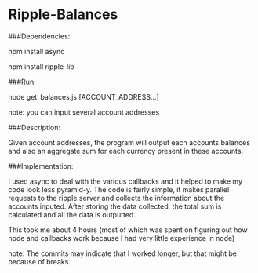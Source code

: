 Ripple-Balances
===============

###Dependencies:

  npm install async
  
  npm install ripple-lib
  
###Run:

  node get_balances.js [ACCOUNT_ADDRESS...]
  
  note: you can input several account addresses
  
###Description:

  Given account addresses, the program will output each accounts balances and also an aggregate sum for each currency present in these accounts.
  
###Implementation:

  I used async to deal with the various callbacks and it helped to make my code look less pyramid-y.
  The code is fairly simple, it makes parallel requests to the ripple server and collects the information about the accounts inputed.
  After storing the data collected, the total sum is calculated and all the data is outputted.
  
  
  This took me about 4 hours (most of which was spent on figuring out how node and callbacks work because I had very little experience in node)
  
  
  note: The commits may indicate that I worked longer, but that might be because of breaks.
